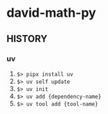 # david-math-py

## HISTORY

### uv

1. `$> pipx install uv`
1. `$> uv self update`
1. `$> uv init`
1. `$> uv add {dependency-name}`
1. `$> uv tool add {tool-name}`

